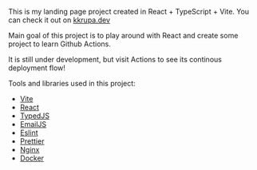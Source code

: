This is my landing page project created in React + TypeScript + Vite. You can check it out on [kkrupa.dev](https://kkrupa.dev)


Main goal of this project is to play around with React and create some project to learn Github Actions. 


It is still under development, but visit Actions to see its continous deployment flow!


Tools and libraries used in this project:
* [Vite](https://vite.dev/)
* [React](https://react.dev/)
* [TypedJS](https://github.com/mattboldt/typed.js)
* [EmailJS](https://www.emailjs.com/)
* [Eslint](https://eslint.org/)
* [Prettier](https://prettier.io/)
* [Nginx](https://nginx.org/en/)
* [Docker](https://www.docker.com/)
